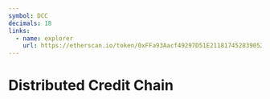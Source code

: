 ```yaml
---
symbol: DCC
decimals: 18
links:
  - name: explorer
    url: https://etherscan.io/token/0xFFa93Aacf49297D51E211817452839052FDFB961
---
```


# Distributed Credit Chain
